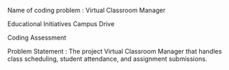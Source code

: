 Name of coding problem : Virtual Classroom Manager 

Educational Initiatives Campus Drive

Coding Assessment

Problem Statement : The project Virtual Classroom Manager that handles class scheduling, student attendance, and assignment submissions.
